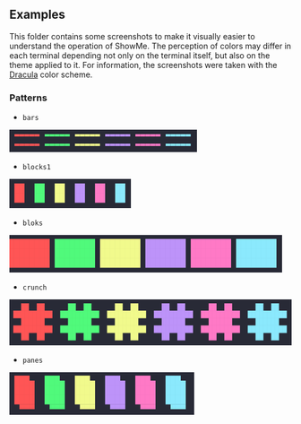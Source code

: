 ## Examples

This folder contains some screenshots to make it visually easier to understand the operation of ShowMe.
The perception of colors may differ in each terminal depending not only on the terminal itself, but also on the theme applied to it. For information, the screenshots were taken with the [Dracula](https://draculatheme.com/) color scheme.

### Patterns

- `bars`

![bars](bars.png)

- `blocks1`

![blocks1](blocks1.png)

- `bloks`

![bloks](bloks.png)

- `crunch` 

![crunch](crunch.png)

- `panes`

![panes](panes.png)
